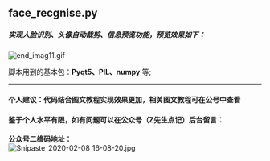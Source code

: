## face_recgnise.py

 ##### 实现人脸识别、头像自动裁剪、信息预览功能，预览效果如下：

![end_imag11.gif](http://ww1.sinaimg.cn/large/007wRTdIly1gclfjgi31xg30nb0cwkjo.gif)

脚本用到的基本包：**Pyqt5、PIL、numpy** 等;

-----

#### 个人建议：代码结合图文教程实现效果更加，相关图文教程可在公号中查看

#### 鉴于个人水平有限，如有问题可以在公众号（Z先生点记）后台留言：

**公众号二维码地址：**
<br>
![Snipaste_2020-02-08_16-08-20.jpg](http://ww1.sinaimg.cn/large/007wRTdIly1gbp24g2fhlj30kc07a0th.jpg)

